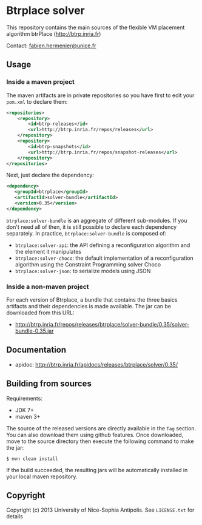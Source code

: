 # Btrplace solver #

This repository contains the main sources of the flexible VM placement
algorithm btrPlace (http://btrp.inria.fr)

Contact: fabien.hermenier@unice.fr

## Usage ##

### Inside a maven project ###

The maven artifacts are in private repositories so you have first to edit your `pom.xml` to declare them:

```xml
<repositories>
    <repository>
        <id>btrp-releases</id>
        <url>http://btrp.inria.fr/repos/releases</url>
    </repository>
    <repository>
        <id>btrp-snapshots</id>
        <url>http://btrp.inria.fr/repos/snapshot-releases</url>
    </repository>
</repositories>
```

Next, just declare the dependency:

```xml
<dependency>
   <groupId>btrplace</groupId>
   <artifactId>solver-bundle</artifactId>
   <version>0.35</version>
</dependency>
```

`btrplace:solver-bundle` is an aggregate of different sub-modules. If you don't need all of then, it is still possible
 to declare each dependency separately. In practice, `btrplace:solver-bundle` is composed of:

* `btrplace:solver-api`: the API defining a reconfiguration algorithm and the element it manipulates
* `btrplace:solver-choco`: the default implementation of a reconfiguration algorithm using the Constraint Programming
solver Choco
* `btrplace:solver-json`: to serialize models using JSON

### Inside a non-maven project ###

For each version of Btrplace, a bundle that contains the three basics artifacts and their dependencies is made available.
The jar can be downloaded from this URL:

* http://btrp.inria.fr/repos/releases/btrplace/solver-bundle/0.35/solver-bundle-0.35.jar



## Documentation ##

* apidoc: http://btrp.inria.fr/apidocs/releases/btrplace/solver/0.35/

## Building from sources ##

Requirements:
* JDK 7+
* maven 3+

The source of the released versions are directly available in the `Tag` section.
You can also download them using github features.
Once downloaded, move to the source directory then execute the following command
to make the jar:

    $ mvn clean install

If the build succeeded, the resulting jars will be automatically installed in your local maven repository.


## Copyright ##
Copyright (c) 2013 University of Nice-Sophia Antipolis. See `LICENSE.txt` for details
